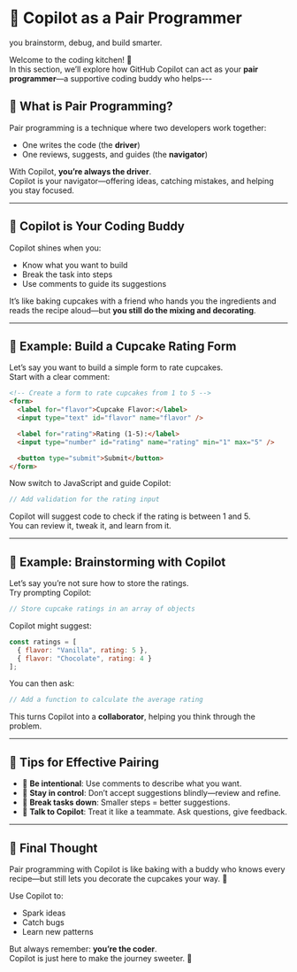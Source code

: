 # 🤝 Copilot as a Pair Programmer

 you brainstorm, debug, and build smarter.

Welcome to the coding kitchen! 🍳  
In this section, we’ll explore how GitHub Copilot can act as your **pair programmer**—a supportive coding buddy who helps---

## 🧁 What is Pair Programming?

Pair programming is a technique where two developers work together:
- One writes the code (the **driver**)
- One reviews, suggests, and guides (the **navigator**)

With Copilot, **you’re always the driver**.  
Copilot is your navigator—offering ideas, catching mistakes, and helping you stay focused.

---

## 🍰 Copilot is Your Coding Buddy

Copilot shines when you:
- Know what you want to build
- Break the task into steps
- Use comments to guide its suggestions

It’s like baking cupcakes with a friend who hands you the ingredients and reads the recipe aloud—but **you still do the mixing and decorating**.

---

## 🍬 Example: Build a Cupcake Rating Form

Let’s say you want to build a simple form to rate cupcakes.  
Start with a clear comment:

```html
<!-- Create a form to rate cupcakes from 1 to 5 -->
<form>
  <label for="flavor">Cupcake Flavor:</label>
  <input type="text" id="flavor" name="flavor" />

  <label for="rating">Rating (1-5):</label>
  <input type="number" id="rating" name="rating" min="1" max="5" />

  <button type="submit">Submit</button>
</form>
```

Now switch to JavaScript and guide Copilot:

```js
// Add validation for the rating input
```

Copilot will suggest code to check if the rating is between 1 and 5.  
You can review it, tweak it, and learn from it.

---

## 🍩 Example: Brainstorming with Copilot

Let’s say you’re not sure how to store the ratings.  
Try prompting Copilot:

```js
// Store cupcake ratings in an array of objects
```

Copilot might suggest:

```js
const ratings = [
  { flavor: "Vanilla", rating: 5 },
  { flavor: "Chocolate", rating: 4 }
];
```

You can then ask:

```js
// Add a function to calculate the average rating
```

This turns Copilot into a **collaborator**, helping you think through the problem.

---

## 🎂 Tips for Effective Pairing

- 🍰 **Be intentional**: Use comments to describe what you want.
- 🧁 **Stay in control**: Don’t accept suggestions blindly—review and refine.
- 🍩 **Break tasks down**: Smaller steps = better suggestions.
- 🍬 **Talk to Copilot**: Treat it like a teammate. Ask questions, give feedback.

---

## 💖 Final Thought

Pair programming with Copilot is like baking with a buddy who knows every recipe—but still lets you decorate the cupcakes your way. 🧁

Use Copilot to:
- Spark ideas
- Catch bugs
- Learn new patterns

But always remember: **you’re the coder**.  
Copilot is just here to make the journey sweeter. 🍬
